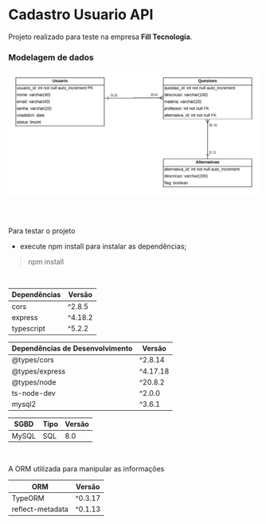 
# Cadastro Usuario API

Projeto realizado para teste na empresa **Fill Tecnologia**.

### Modelagem de dados
<img src="./docs/modelagem_de_dados.png" />

<br><br>

Para testar o projeto

- execute npm install para instalar as dependências;
> npm install

<br>

Dependências | Versão 
-----------  | ------
cors         | ^2.8.5
express      | ^4.18.2
typescript   | ^5.2.2

Dependências de Desenvolvimento | Versão
------------------------------- | -------
@types/cors                     | ^2.8.14
@types/express                  | ^4.17.18
@types/node                     | ^20.8.2
ts-node-dev                     | ^2.0.0
mysql2                          | ^3.6.1

SGBD  | Tipo | Versão
----  | ---- | --------
MySQL | SQL  | 8.0

<br>

A ORM utilizada para manipular as informações

ORM               | Versão
-----             | ---------
TypeORM           | ^0.3.17
reflect-metadata  | ^0.1.13 